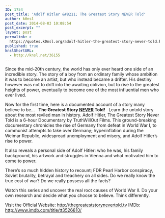 ```yaml
---
ID: 1754
post_title: 'Adolf Hitler &#8211; The Greatest Story NEVER Told'
author: k0nsl
post_date: 2014-08-03 10:08:54
post_excerpt: ""
layout: post
permalink: >
  https://quotes.k0nsl.org/adolf-hitler-the-greatest-story-never-told.html
published: true
knslShortURL:
  - http://knsl.net/36155
---
```

Since the mid-20th century, the world has only ever heard one side of an incredible story. The story of a boy from an ordinary family whose ambition it was to become an artist, but who instead became a drifter.
His destiny however was not to drift into the awaiting oblivion, but to rise to the greatest heights of power, eventually to become one of the most influential men who ever lived.

Now for the first time, here is a documented account of a story many believe to be…
&nbsp;
<strong>The Greatest Story <span style="text-decoration: underline;">NEVER</span> Told!</strong>
&nbsp;
Learn the untold story about the most reviled man in history. Adolf Hitler, The Greatest Story Never Told is a 6-hour Documentary by TruthWillOut Films.
This ground-breaking documentary chronicles the rise of Germany from defeat in World War I, to communist attempts to take over Germany; hyperinflation during the Weimar Republic, widespread unemployment and misery, and Adolf Hitler’s rise to power.

It also reveals a personal side of Adolf Hitler: who he was, his family background, his artwork and struggles in Vienna and what motivated him to come to power.

There’s so much hidden history to recount; FDR Pearl Harbor conspiracy, Soviet brutality, betrayal and treachery on all sides. Do we really know the true cost of war? Do we really possess all the facts?

Watch this series and uncover the real root causes of World War II. Do your own research and decide what you choose to believe. Think differently.

Visit the Official Website: <a href="http://thegreateststorynevertold.tv" target="_blank">http://thegreateststorynevertold.tv</a>
IMDb: <a href="http://www.imdb.com/title/tt3526810/" target="_blank">http://www.imdb.com/title/tt3526810/</a>